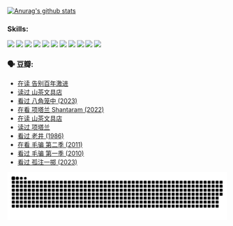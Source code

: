 
[![Anurag's github stats](https://github-readme-stats.vercel.app/api?username=w940853815)](https://github.com/anuraghazra/github-readme-stats)

### Skills:

<code><img height="32" src="https://cdn.jsdelivr.net/npm/simple-icons@v5/icons/python.svg"></code>
<code><img height="32" src="https://cdn.jsdelivr.net/npm/simple-icons@v5/icons/javascript.svg"></code>
<code><img height="32" src="https://cdn.jsdelivr.net/npm/simple-icons@v5/icons/django.svg"></code>
<code><img height="32" src="https://cdn.jsdelivr.net/npm/simple-icons@v5/icons/flask.svg"></code>
<code><img height="32" src="https://cdn.jsdelivr.net/npm/simple-icons@v5/icons/vuetify.svg"></code>
<code><img height="32" src="https://cdn.jsdelivr.net/npm/simple-icons@v5/icons/git.svg"></code>
<code><img height="32" src="https://cdn.jsdelivr.net/npm/simple-icons@v5/icons/docker.svg"></code>
<code><img height="32" src="https://cdn.jsdelivr.net/npm/simple-icons@v5/icons/postgresql.svg"></code>
<code><img height="32" src="https://cdn.jsdelivr.net/npm/simple-icons@v5/icons/elasticsearch.svg"></code>
<code><img height="32" src="https://cdn.jsdelivr.net/npm/simple-icons@v5/icons/macos.svg"></code>
<code><img height="32" src="https://cdn.jsdelivr.net/npm/simple-icons@v5/icons/linux.svg"></code>

### 🗣 豆瓣:

<!-- DOUBAN-ACTIVITIES:START -->
- [在读 告别百年激进](https://www.douban.com/people/136069238/status/4374953075/?_i=95644706)
- [读过 山茶文具店](https://www.douban.com/people/136069238/status/4374952154/?_i=95644706)
- [看过 八角笼中‎ (2023)](https://www.douban.com/people/136069238/status/4367541707/?_i=95644706)
- [在看 项塔兰 Shantaram‎ (2022)](https://www.douban.com/people/136069238/status/4365497032/?_i=95644706)
- [在读 山茶文具店](https://www.douban.com/people/136069238/status/4364620725/?_i=95644706)
- [读过 项塔兰](https://www.douban.com/people/136069238/status/4364620288/?_i=95644706)
- [看过 老井‎ (1986)](https://www.douban.com/people/136069238/status/4362366672/?_i=95644706)
- [在看 毛骗 第二季‎ (2011)](https://www.douban.com/people/136069238/status/4355752869/?_i=95644706)
- [看过 毛骗 第一季‎ (2010)](https://www.douban.com/people/136069238/status/4355752667/?_i=95644706)
- [看过 孤注一掷‎ (2023)](https://www.douban.com/people/136069238/status/4354774568/?_i=95644706)
<!-- DOUBAN-ACTIVITIES:END -->


![Snake animation](https://raw.githubusercontent.com/w940853815/w940853815/output/github-contribution-grid-snake.svg)

<!--
**w940853815/w940853815** is a ✨ _special_ ✨ repository because its `README.md` (this file) appears on your GitHub profile.

Here are some ideas to get you started:

- 🔭 I’m currently working on ...
- 🌱 I’m currently learning ...
- 👯 I’m looking to collaborate on ...
- 🤔 I’m looking for help with ...
- 💬 Ask me about ...
- 📫 How to reach me: ...
- 😄 Pronouns: ...
- ⚡ Fun fact: ...
-->
